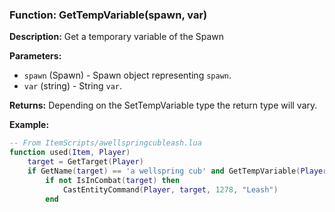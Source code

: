 ### Function: GetTempVariable(spawn, var)

**Description:**
Get a temporary variable of the Spawn

**Parameters:**
- `spawn` (Spawn) - Spawn object representing `spawn`.
- `var` (string) - String `var`.

**Returns:** Depending on the SetTempVariable type the return type will vary.

**Example:**

```lua
-- From ItemScripts/awellspringcubleash.lua
function used(Item, Player)
    target = GetTarget(Player)
	if GetName(target) == 'a wellspring cub' and GetTempVariable(Player, "cub") == nil then
		if not IsInCombat(target) then
			CastEntityCommand(Player, target, 1278, "Leash")
		end
```
